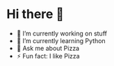 # Hi there 👋

- 🔭 I’m currently working on stuff
- 🌱 I’m currently learning Python
- 💬 Ask me about Pizza
- ⚡ Fun fact: I like Pizza

<!--
**peteee/peteee** is a ✨ _special_ ✨ repository because its `README.md` (this file) appears on your GitHub profile.

Here are some ideas to get you started:

- 🔭 I’m currently working on ...
- 🌱 I’m currently learning ...
- 👯 I’m looking to collaborate on ...
- 🤔 I’m looking for help with ...
- 💬 Ask me about ...
- 📫 How to reach me: ...
- 😄 Pronouns: ...
- ⚡ Fun fact: ...
-->
